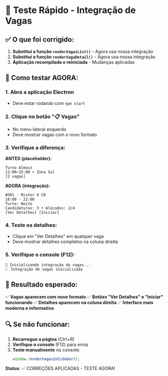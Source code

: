 # 🚀 Teste Rápido - Integração de Vagas

## ✅ O que foi corrigido:

1. **Substituí a função `renderVagasList()`** - Agora usa nossa integração
2. **Substituí a função `renderVagaDetail()`** - Agora usa nossa integração  
3. **Aplicação recompilada e reiniciada** - Mudanças aplicadas

## 🧪 Como testar AGORA:

### 1. **Abra a aplicação Electron**
- Deve estar rodando com `npm start`

### 2. **Clique no botão "📋 Vagas"**
- No menu lateral esquerdo
- Deve mostrar vagas com o novo formato

### 3. **Verifique a diferença:**

**ANTES (placeholder):**
```
Turno Almoço
11:00–15:00 • Zona Sul
[2 vagas]
```

**AGORA (integração):**
```
#501 - Mister X CB
18:00 - 22:00
Turno: Noite
Candidaturas: 3 • Alocados: 2/4
[Ver Detalhes] [Iniciar]
```

### 4. **Teste os detalhes:**
- Clique em "Ver Detalhes" em qualquer vaga
- Deve mostrar detalhes completos na coluna direita

### 5. **Verifique o console (F12):**
```
🚀 Inicializando integração de vagas...
✅ Integração de vagas inicializada
```

## 🎯 Resultado esperado:

✅ **Vagas aparecem com novo formato**
✅ **Botões "Ver Detalhes" e "Iniciar" funcionando**
✅ **Detalhes aparecem na coluna direita**
✅ **Interface mais moderna e informativa**

## 🔍 Se não funcionar:

1. **Recarregue a página** (Ctrl+R)
2. **Verifique o console** (F12) para erros
3. **Teste manualmente** no console:
   ```javascript
   window.renderVagasInSidebar();
   ```

**Status**: ✅ CORREÇÕES APLICADAS - TESTE AGORA!






